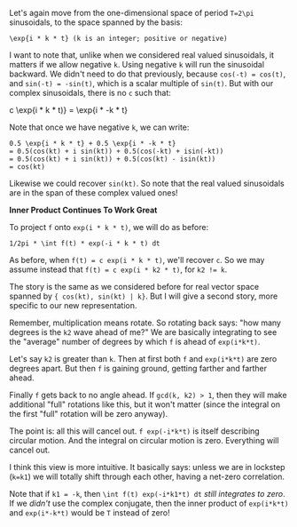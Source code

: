 Let's again move from the one-dimensional space of period `T=2\pi`
sinusoidals, to the space spanned by the basis:

    \exp{i * k * t} (k is an integer; positive or negative)

I want to note that, unlike when we considered real valued sinusoidals,
it matters if we allow negative `k`. Using negative `k` will run the
sinusoidal backward. We didn't need to do that previously, because
`cos(-t) = cos(t)`, and `sin(-t) = -sin(t)`, which is a scalar multiple
of `sin(t)`. But with our complex sinusoidals, there is no `c` such
that:

  c \exp{i * k * t)} = \exp{i * -k * t}

Note that once we have negative `k`, we can write:

    0.5 \exp{i * k * t} + 0.5 \exp{i * -k * t}
    = 0.5(cos(kt) + i sin(kt)) + 0.5(cos(-kt) + isin(-kt))
    = 0.5(cos(kt) + i sin(kt)) + 0.5(cos(kt) - isin(kt))
    = cos(kt)

Likewise we could recover `sin(kt)`. So note that the real valued
sinusoidals are in the span of these complex valued ones!

**Inner Product Continues To Work Great**

To project `f` onto `exp(i * k * t)`, we will do as before:

    1/2pi * \int f(t) * exp(-i * k * t) dt

As before, when `f(t) = c exp(i * k * t)`, we'll recover `c`. So we may
assume instead that `f(t) = c exp(i * k2 * t)`, for `k2 != k`.

The story is the same as we considered before for real vector space
spanned by `{ cos(kt), sin(kt) | k}`. But I will give a second story,
more specific to our new representation.

Remember, multiplication means rotate. So rotating back says: "how many
degrees is the `k2` wave ahead of me?" We are basically integrating to
see the "average" number of degrees by which `f` is ahead of
`exp(i*k*t)`.

Let's say `k2` is greater than `k`. Then at first both `f` and
`exp(i*k*t)` are zero degrees apart. But then `f` is gaining ground,
getting farther and farther ahead.

Finally `f` gets back to no angle ahead. If `gcd(k, k2) > 1`, then they
will make additional "full" rotations like this, but it won't matter
(since the integral on the first "full" rotation will be zero anyway).

The point is: all this will cancel out. `f exp(-i*k*t)` is itself
describing circular motion. And the integral on circular motion is zero.
Everything will cancel out.

I think this view is more intuitive. It basically says: unless we are in
lockstep (`k=k1`) we will totally shift through each other, having a
net-zero correlation.

Note that if `k1 = -k`, then `\int f(t) exp(-i*k1*t) dt` *still
integrates to zero*. If we *didn't* use the complex conjugate, then the
inner product of `exp(i*k*t)` and `exp(i*-k*t)` would be `T` instead of
zero!
